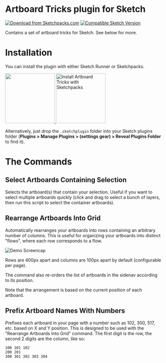 # Artboard Tricks plugin for Sketch
[![Download from Sketchpacks.com](https://badges.sketchpacks.com/plugins/net.nurik.roman.sketch.artboardtricks/version.svg)](https://api.sketchpacks.com/v1/plugins/net.nurik.roman.sketch.artboardtricks/download) [![Compatible Sketch Version](https://badges.sketchpacks.com/plugins/net.nurik.roman.sketch.artboardtricks/compatibility.svg)](https://sketchpacks.com/romannurik/Sketch-ArtboardTricks)

Contains a set of artboard tricks for Sketch. See below for more.

# Installation

You can install the plugin with either Sketch Runner or Sketchpacks.

<a href="http://bit.ly/SketchRunnerWebsite">
  <img src="http://bit.ly/RunnerBadgeBlue" width="160">
</a>

<a href="https://sketchpacks.com/romannurik/Sketch-ArtboardTricks/install">
  <img src="http://sketchpacks-com.s3.amazonaws.com/assets/badges/sketchpacks-badge-install.png" width="160" alt="Install Artboard Tricks with Sketchpacks">
</a>

Alternatively, just drop the `.sketchplugin` folder into your Sketch plugins folder (**Plugins > Manage Plugins > (settings gear) > Reveal Plugins Folder** to find it).

# The Commands

## Select Artboards Containing Selection

Selects the artboard(s) that contain your selection. Useful if you want to select multiple artboards quickly
(click and drag to select a bunch of layers, then run this script to select the container artboards).

## Rearrange Artboards Into Grid

Automatically rearranges your artboards into rows containing an arbitrary number of columns.
This is useful for organizing your artboards into distinct "flows", where each row corresponds to a flow.

![Demo Screencap](https://raw.githubusercontent.com/romannurik/Sketch-ArtboardTricks/master/art/rearrange.gif)

Rows are 400px apart and columns are 100px apart by default (configurable per page).

The command also re-orders the list of artboards in the sidenav according to its position. 

Note that the arrangement is based on the current position of each artboard.

## Prefix Artboard Names With Numbers

Prefixes each artboard in your page with a number such as 102, 300, 517, etc. based on X and Y position.
This is designed to be used with the "Rearrange Artboards Into Grid" command. The first digit is the row,
the second 2 digits are the column, like so:

```
100 101 102
200 201
300 301 302 303 304
```

